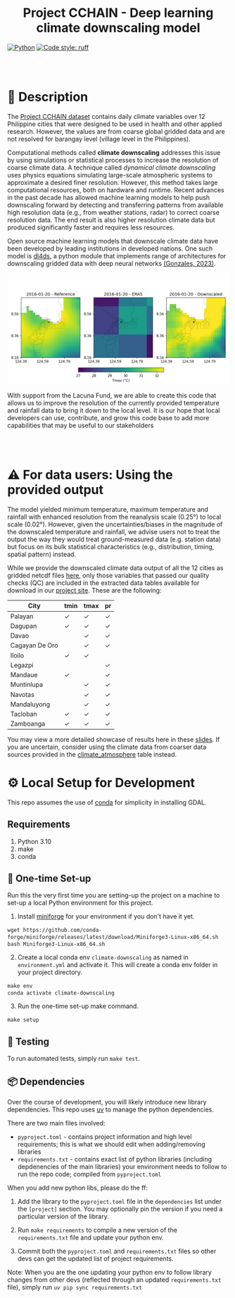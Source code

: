 <div align="center">

# Project CCHAIN - Deep learning climate downscaling model

</div>

<a href="https://www.python.org/"><img alt="Python" src="https://img.shields.io/badge/-Python 3.10-blue?style=for-the-badge&logo=python&logoColor=white"></a>
<a href="https://github.com/astral-sh/ruff"><img alt="Code style: ruff" src="https://img.shields.io/endpoint?url=https://raw.githubusercontent.com/astral-sh/ruff/main/assets/badge/v2.json"></a>

<br/>
<br/>


# 📜 Description

The [Project CCHAIN dataset](https://thinkingmachines.github.io/project-cchain) contains daily climate variables over 12 Philippine cities that were designed to be used in health and other applied research. However, the values are from coarse global gridded data and are not resolved for barangay level (village level in the Philippines). 

Computational methods called **climate downscaling** addresses this issue by using simulations or statistical processes to increase the resolution of coarse climate data. A technique called *dynamical climate downscaling* uses physics equations simulating large-scale atmospheric systems to approximate a desired finer resolution. However, this method takes large computational resources, both on hardware and runtime. Recent advances in the past decade has allowed machine learning models to help push downscaling forward by detecting and transferring patterns from available high resolution data (e.g., from weather stations, radar) to correct coarse resolution data. The end result is also higher resolution climate data but produced significantly faster and requires less resources. 

Open source machine learning models that downscale climate data have been developed by leading institutions in developed nations. One such model is [dl4ds](https://github.com/carlos-gg/dl4ds),  a python module that implements range of architectures for downscaling gridded data with deep neural networks [(Gonzales, 2023)](https://www.cambridge.org/core/journals/environmental-data-science/article/dl4dsdeep-learning-for-empirical-downscaling/5D0623A860C6082FD650D704A50BEF3D).

![Sample](assets/tmax_CagayanDeOro_2016-01-20_comparison.png?raw=true "Sample downscaled maximum temperature for Cagayan De Oro City")

With support from the Lacuna Fund, we are able to create this code that allows us to improve the resolution of the currently provided temperature and rainfall data to bring it down to the local level. It is our hope that local developers can use, contribute, and grow this code base to add more capabilities that may be useful to our stakeholders


<br/>
<br/>

# ⚠️ For data users: Using the provided output
The model yielded minimum temperature, maximum temperature and rainfall with enhanced resolution from the reanalysis scale (0.25°) to local scale (0.02°). However, given the uncertainties/biases in the magnitude of the downscaled temperature and rainfall, we advise users not to treat the output the way they would treat ground-measured data (e.g. station data) but focus on its bulk statistical characteristics (e.g., distribution, timing, spatial pattern) instead.

While we provide the downscaled climate data output of all the 12 cities as gridded netcdf files [here](https://drive.google.com/drive/u/0/folders/1mXaFEhMYZnLzUCX3RciK5JEmguf_UHdd), only those variables that passed our quality checks (QC) are included in the extracted data tables available for download in our [project site](https://thinkingmachines.github.io/project-cchain). These are the following:

| **City**       | tmin | tmax | pr |
|----------------|------|------|----|
| Palayan        | ✓    | ✓    | ✓  |
| Dagupan        | ✓    | ✓    | ✓  |
| Davao          |      | ✓    | ✓  |
| Cagayan De Oro |      | ✓    | ✓  |
| Iloilo         | ✓    | ✓    |    |
| Legazpi        |      |      | ✓  |
| Mandaue        | ✓    |      | ✓  |
| Muntinlupa     |      | ✓    | ✓  |
| Navotas        |      | ✓    | ✓  |
| Mandaluyong    |      | ✓    | ✓  |
| Tacloban       | ✓    | ✓    | ✓  |
| Zamboanga      | ✓    | ✓    | ✓  |

You may view a more detailed showcase of results here in these [slides](https://docs.google.com/presentation/d/1y8mAa07aC7loeY2e5Oqicy98hxFag6kUhyAp8Qp59U4/). If you are uncertain, consider using the climate data from coarser data sources provided in the [climate_atmosphere](https://dbdocs.io/lacuna-fund-project-team/Project-CCHAIN?table=climate_atmosphere&schema=public&view=table_structure) table instead.

# ⚙️ Local Setup for Development

This repo assumes the use of [conda](https://docs.conda.io/en/latest/) for simplicity in installing GDAL.


## Requirements

1. Python 3.10
2. make
3. conda


## 🐍 One-time Set-up
Run this the very first time you are setting-up the project on a machine to set-up a local Python environment for this project.

1. Install [miniforge](https://github.com/conda-forge/miniforge) for your environment if you don't have it yet.
```
wget https://github.com/conda-forge/miniforge/releases/latest/download/Miniforge3-Linux-x86_64.sh
bash Miniforge3-Linux-x86_64.sh
```

2. Create a local conda env `climate-downscaling` as named in `environment.yml` and activate it. This will create a conda env folder in your project directory.
```
make env
conda activate climate-downscaling
```

3. Run the one-time set-up make command.
```
make setup
```

## 🐍 Testing
To run automated tests, simply run `make test`.

## 📦 Dependencies

Over the course of development, you will likely introduce new library dependencies. This repo uses [uv](https://github.com/astral-sh/uv) to manage the python dependencies.

There are two main files involved:
* `pyproject.toml` - contains project information and high level requirements; this is what we should edit when adding/removing libraries
* `requirements.txt` - contains exact list of python libraries (including depdenencies of the main libraries) your environment needs to follow to run the repo code; compiled from `pyproject.toml`


When you add new python libs, please do the ff:

1. Add the library to the `pyproject.toml` file in the `dependencies` list under the `[project]` section. You may optionally pin the version if you need a particular version of the library.

2. Run `make requirements` to compile a new version of the `requirements.txt` file and update your python env.

3. Commit both the `pyproject.toml` and `requirements.txt` files so other devs can get the updated list of project requirements.

Note: When you are the one updating your python env to follow library changes from other devs (reflected through an updated `requirements.txt` file), simply run `uv pip sync requirements.txt`
